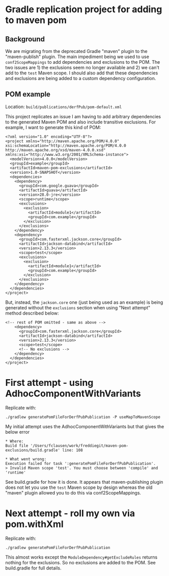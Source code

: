 # Gradle replication project for adding to maven pom

## Background

We are migrating from the deprecated Gradle "maven" plugin to the "maven-publish" plugin. The main impediment being we
used to use `conf2ScopeMappings` to add dependencies and exclusions to the POM. The two issues are 1) the exclusions
seem no longer available and 2) we can't add to the `test` Maven scope. I should also add that these dependencies and
exclusions are being added to a custom dependency configuration.

## POM example

Location: `build/publications/derfPub/pom-default.xml`

This project replicates an issue I am having to add arbitrary dependencies to the generated Maven POM and also include
transitive exclusions. For example, I want to generate this kind of POM:

```
<?xml version="1.0" encoding="UTF-8"?>
<project xmlns="http://maven.apache.org/POM/4.0.0" xsi:schemaLocation="http://maven.apache.org/POM/4.0.0 http://maven.apache.org/xsd/maven-4.0.0.xsd" xmlns:xsi="http://www.w3.org/2001/XMLSchema-instance">
  <modelVersion>4.0.0</modelVersion>
  <groupId>example</groupId>
  <artifactId>maven-pom-exclusions</artifactId>
  <version>1.0-SNAPSHOT</version>
  <dependencies>
    <dependency>
      <groupId>com.google.guava</groupId>
      <artifactId>guava</artifactId>
      <version>28.0-jre</version>
      <scope>runtime</scope>
      <exclusions>
        <exclusion>
          <artifactId>module1</artifactId>
          <groupId>com.example</groupId>
        </exclusion>
      </exclusions>
    </dependency>
    <dependency>
      <groupId>com.fasterxml.jackson.core</groupId>
      <artifactId>jackson-databind</artifactId>
      <version>2.13.3</version>
      <scope>test</scope>
      <exclusions>
        <exclusion>
          <artifactId>module1</artifactId>
          <groupId>com.example</groupId>
        </exclusion>
      </exclusions>
    </dependency>
  </dependencies>
</project>
```

But, instead, the `jackson.core` one (just being used as an example) is being generated without the `exclusions`
section when using "Next attempt" method described below:

```
<!-- rest of POM omitted - same as above -->
    <dependency>
      <groupId>com.fasterxml.jackson.core</groupId>
      <artifactId>jackson-databind</artifactId>
      <version>2.13.3</version>
      <scope>test</scope>
      <!-- No exclusions -->
    </dependency>
  </dependencies>
</project>
```

# First attempt - using AdhocComponentWithVariants

Replicate with:

```
./gradlew generatePomFileForDerfPubPublication -P useMapToMavenScope
```

My initial attempt uses the AdhocComponentWithVariants but that gives the below error

```
* Where:
Build file '/Users/fclausen/work/freddiegit/maven-pom-exclusions/build.gradle' line: 108

* What went wrong:
Execution failed for task ':generatePomFileForDerfPubPublication'.
> Invalid Maven scope 'test'. You must choose between 'compile' and 'runtime'
```

See build.gradle for how it is done. It appears that maven-publishing plugin does not let you use the `test` Maven scope by design whereas the old
"maven" plugin allowed you to do this via conf2ScopeMappings.

# Next attempt - roll my own via pom.withXml

Replicate with:

```
./gradlew generatePomFileForDerfPubPublication
```

This almost works except the `ModuleDependency#getExcludeRules` returns nothing for the exclusions. So no exclusions are
added to the POM. See build.gradle for full details.

